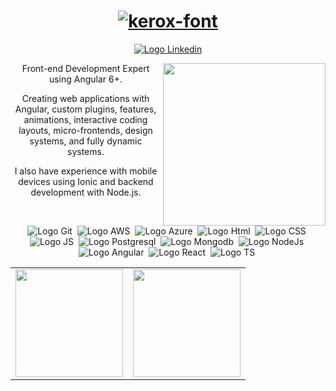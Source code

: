 <div align="center">
  <h1>
    <a href="https://fontmeme.com/fonts/kerox-font/"
      ><img
        src="https://fontmeme.com/permalink/210622/c8d79762d1d4ee356fe794543dbd1706.png"
        alt="kerox-font"
        border="0"
    /></a>
  </h1>
</div>

<p align="center">
  <a href="https://www.linkedin.com/in/giovanni-sarao-araki-566049135/">
    <img
      alt="Logo Linkedin"
      src="https://img.shields.io/badge/LinkedIn-0077B5?style=for-the-badge&logo=linkedin&logoColor=white"
    />
  </a>
</p>
<img align="right" src="https://user-images.githubusercontent.com/86260899/122854304-e4a28080-d2e9-11eb-9d3a-9f31c3b87c3a.png" width="260" />

<p align="center">
  Front-end Development Expert using Angular 6+.
  </p>
<p align="center">
Creating web applications with Angular, custom plugins, features, animations, interactive coding layouts, micro-frontends, design systems, and fully dynamic systems.
</p>
<p align="center">
I also have experience with mobile devices using Ionic and backend development with Node.js.
</p>


<br />

<p align="center">
  <img
    alt="Logo Git"
    src="https://user-images.githubusercontent.com/86260899/122846108-8a9abe80-d2db-11eb-949e-13f04c0d8d77.png"
  />&nbsp;
  <img
    alt="Logo AWS"
    src="https://user-images.githubusercontent.com/86260899/122846209-bb7af380-d2db-11eb-9f95-bbf89280075b.png"
  />&nbsp;
  <img
    alt="Logo Azure"
    src="https://user-images.githubusercontent.com/86260899/122846446-3512e180-d2dc-11eb-89c1-48c9e029a98e.png"
  />&nbsp;
  <img
    alt="Logo Html"
    src="https://user-images.githubusercontent.com/86260899/122846147-9b4b3480-d2db-11eb-9671-02f8619c2582.png"
  />&nbsp;
  <img
    alt="Logo CSS"
    src="https://user-images.githubusercontent.com/86260899/122847947-f9c5e200-d2de-11eb-9621-ec1fe9cf0111.png"
  />&nbsp;
  <img
    alt="Logo JS"
    src="https://user-images.githubusercontent.com/86260899/122846497-4fe55600-d2dc-11eb-8b39-ab22f2f89fe8.png"
  />&nbsp;
  <img
    alt="Logo Postgresql"
    src="https://user-images.githubusercontent.com/86260899/122846463-40660d00-d2dc-11eb-8034-7f1311b6fd0a.png"
  />&nbsp;
  <img
    alt="Logo Mongodb"
    src="https://user-images.githubusercontent.com/86260899/122846587-89b65c80-d2dc-11eb-90e6-6a994f0c31be.png"
  />&nbsp;
  <img
    alt="Logo NodeJs"
    src="https://user-images.githubusercontent.com/86260899/122846609-98047880-d2dc-11eb-87e1-4daf655d59e3.png"
  />&nbsp;
  <img
    alt="Logo Angular"
    src="https://user-images.githubusercontent.com/86260899/122846235-c9307900-d2db-11eb-9dd5-16265e1bf813.png"
  />&nbsp;
  <img
    alt="Logo React"
    src="https://user-images.githubusercontent.com/86260899/122846641-abafdf00-d2dc-11eb-9788-0010b87490a7.png"
  />&nbsp;
  <img
    alt="Logo TS"
    src="https://user-images.githubusercontent.com/86260899/122846678-be2a1880-d2dc-11eb-86f5-fac90ccd8340.png"
  />&nbsp;
</p>

<table>
  <row>
    <td>
      <img
        height="172"
        src="https://github-readme-stats.vercel.app/api/top-langs/?username=GiAraki&layout=compact&theme=midnight-purple"
      />
    </td>
    <td>
      <img
        height="172"
        src="https://github-readme-stats.vercel.app/api?username=GiAraki&show_icons=true&theme=midnight-purple"
      />
    </td>
  </row>
</table>

